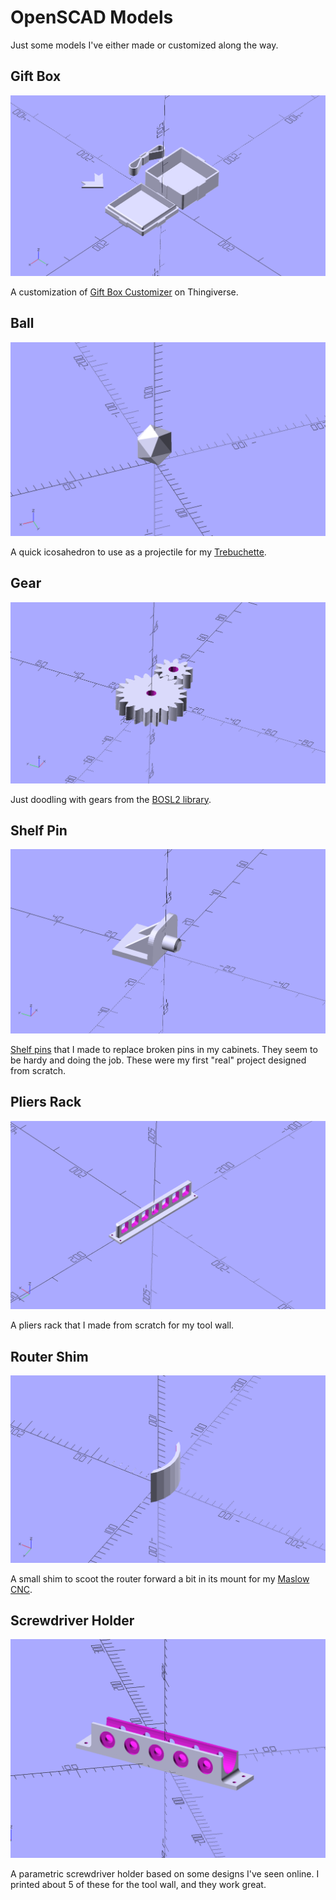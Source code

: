 # OpenSCAD Models

Just some models I've either made or customized along the way.

## Gift Box

![Gift Box](img/Gift_box.png)

A customization of [Gift Box Customizer](https://www.thingiverse.com/thing:1238814) on Thingiverse.

## Ball

![Ball](img/ball.png)

A quick icosahedron to use as a projectile for my [Trebuchette](https://www.kickstarter.com/projects/1803756771/trebuchette-the-snap-together-desktop-trebuchet).

## Gear

![Gear](img/gear.png)

Just doodling with gears from the [BOSL2 library](https://github.com/revarbat/BOSL2/wiki).

## Shelf Pin

![shelf pin](img/pin.png)

[Shelf pins](https://www.printables.com/model/352792-shelf-bracket-pin) that I made to replace broken pins in my cabinets. They seem to be hardy and doing the job. These were my first "real" project designed from scratch.

## Pliers Rack

![pliers rack](img/pliers.png)

A pliers rack that I made from scratch for my tool wall.

## Router Shim

![router shim](img/routershim.png)

A small shim to scoot the router forward a bit in its mount for my [Maslow CNC](https://www.maslowcnc.com).

## Screwdriver Holder

![screwdriver rack](img/screwdriver-holder.png)

A parametric screwdriver holder based on some designs I've seen online. I printed about 5 of these for the tool wall, and they work great.